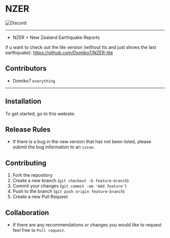# NZER
<img alt="Discord" src="https://img.shields.io/discord/1334954823598084217">

------

- NZER = New Zealand Earthquake Reports

if u want to check out the lite version (without tts and just shows the last earthquake):
https://github.com/Domiko7/NZER-lite

## Contributors
- Domiko7 `everything`

------

## Installation

To get started, go to this webiste: 

## Release Rules
- If there is a bug in the new version that has not been listed, please submit the bug information to an ```issue```.

## Contributing

1. Fork the repository
2. Create a new branch (`git checkout -b feature-branch`)
3. Commit your changes (`git commit -am 'Add feature'`)
4. Push to the branch (`git push origin feature-branch`)
5. Create a new Pull Request



## Collaboration
- If there are any recommendations or changes you would like to request feel free to  ```Pull request```.
